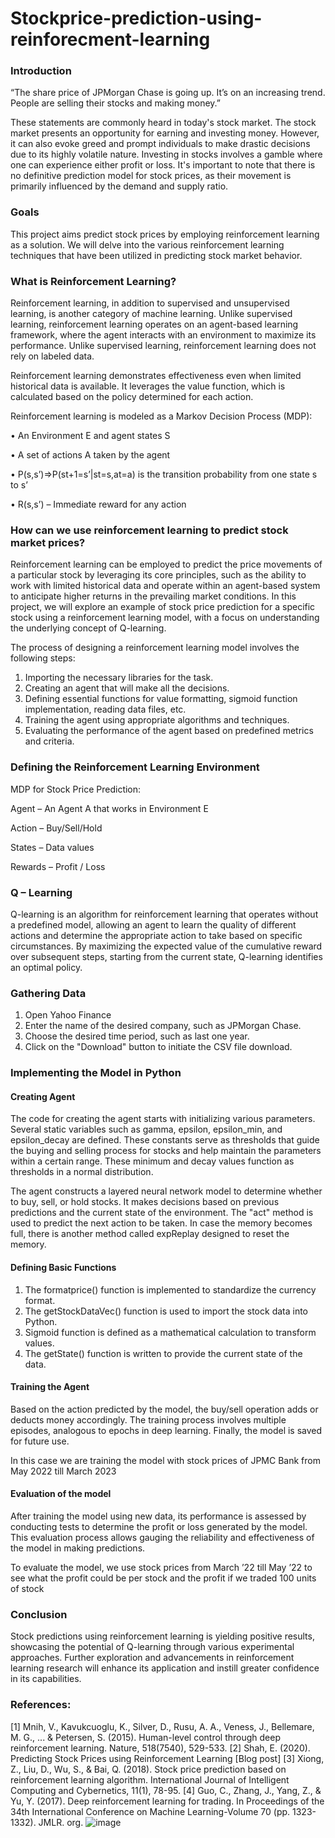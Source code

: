 # Stockprice-prediction-using-reinforecment-learning





### Introduction

“The share price of JPMorgan Chase is going up. It’s on an increasing trend. People are selling their stocks and making money.”

These statements are commonly heard in today's stock market. The stock market presents an opportunity for earning and investing money. However, it can also evoke greed and prompt individuals to make drastic decisions due to its highly volatile nature. Investing in stocks involves a gamble where one can experience either profit or loss. It's important to note that there is no definitive prediction model for stock prices, as their movement is primarily influenced by the demand and supply ratio.

### Goals

This project aims predict stock prices by employing reinforcement learning as a solution. We will delve into the various reinforcement learning techniques that have been utilized in predicting stock market behavior.


### What is Reinforcement Learning?

Reinforcement learning, in addition to supervised and unsupervised learning, is another category of machine learning. Unlike supervised learning, reinforcement learning operates on an agent-based learning framework, where the agent interacts with an environment to maximize its performance. Unlike supervised learning, reinforcement learning does not rely on labeled data.

Reinforcement learning demonstrates effectiveness even when limited historical data is available. It leverages the value function, which is calculated based on the policy determined for each action.
	
Reinforcement learning is modeled as a Markov Decision Process (MDP):

•	An Environment E and agent states S

•	A set of actions A taken by the agent

•	P(s,s’)=>P(st+1=s’|st=s,at=a) is the transition probability from one state s to s’

•	R(s,s’) – Immediate reward for any action




### How can we use reinforcement learning to predict stock market prices? 

Reinforcement learning can be employed to predict the price movements of a particular stock by leveraging its core principles, such as the ability to work with limited historical data and operate within an agent-based system to anticipate higher returns in the prevailing market conditions. In this project, we will explore an example of stock price prediction for a specific stock using a reinforcement learning model, with a focus on understanding the underlying concept of Q-learning.


The process of designing a reinforcement learning model involves the following steps:

1.	Importing the necessary libraries for the task.
3.	Creating an agent that will make all the decisions.
4.	Defining essential functions for value formatting, sigmoid function implementation, reading data files, etc.
5.	Training the agent using appropriate algorithms and techniques.
6.	Evaluating the performance of the agent based on predefined metrics and criteria.



### Defining the Reinforcement Learning Environment

MDP for Stock Price Prediction:

Agent – An Agent A that works in Environment E

Action – Buy/Sell/Hold

States – Data values

Rewards – Profit / Loss



### Q – Learning

Q-learning is an algorithm for reinforcement learning that operates without a predefined model, allowing an agent to learn the quality of different actions and determine the appropriate action to take based on specific circumstances. By maximizing the expected value of the cumulative reward over subsequent steps, starting from the current state, Q-learning identifies an optimal policy.


### Gathering Data

1.	Open Yahoo Finance 
2.	Enter the name of the desired company, such as JPMorgan Chase.
3.	Choose the desired time period, such as last one year.
4.	Click on the "Download" button to initiate the CSV file download.



 






### Implementing the Model in Python



#### Creating Agent

The code for creating the agent starts with initializing various parameters. Several static variables such as gamma, epsilon, epsilon_min, and epsilon_decay are defined. These constants serve as thresholds that guide the buying and selling process for stocks and help maintain the parameters within a certain range. These minimum and decay values function as thresholds in a normal distribution.

The agent constructs a layered neural network model to determine whether to buy, sell, or hold stocks. It makes decisions based on previous predictions and the current state of the environment. The "act" method is used to predict the next action to be taken. In case the memory becomes full, there is another method called expReplay designed to reset the memory.

 

#### Defining Basic Functions

1.	The formatprice() function is implemented to standardize the currency format.
2.	The getStockDataVec() function is used to import the stock data into Python.
3.	Sigmoid function is defined as a mathematical calculation to transform values.
4.	The getState() function is written to provide the current state of the data.


#### Training the Agent

Based on the action predicted by the model, the buy/sell operation adds or deducts money accordingly. The training process involves multiple episodes, analogous to epochs in deep learning. Finally, the model is saved for future use.

In this case we are training the model with stock prices of JPMC Bank from May 2022 till March 2023




#### Evaluation of the model

After training the model using new data, its performance is assessed by conducting tests to determine the profit or loss generated by the model. This evaluation process allows gauging the reliability and effectiveness of the model in making predictions. 

To evaluate the model, we use stock prices from March ’22 till May ’22 to see what the profit could be per stock and the profit if we traded 100 units of stock 

 

### Conclusion
Stock predictions using reinforcement learning is yielding positive results, showcasing the potential of Q-learning through various experimental approaches. Further exploration and advancements in reinforcement learning research will enhance its application and instill greater confidence in its capabilities.





### References: 
[1] Mnih, V., Kavukcuoglu, K., Silver, D., Rusu, A. A., Veness, J., Bellemare, M. G., ... & Petersen, S. (2015). Human-level control through deep reinforcement learning. Nature, 518(7540), 529-533.
[2] Shah, E. (2020). Predicting Stock Prices using Reinforcement Learning [Blog post]
[3] Xiong, Z., Liu, D., Wu, S., & Bai, Q. (2018). Stock price prediction based on reinforcement learning algorithm. International Journal of Intelligent Computing and Cybernetics, 11(1), 78-95. [4] Guo, C., Zhang, J., Yang, Z., & Yu, Y. (2017). Deep reinforcement learning for trading. In Proceedings of the 34th International Conference on Machine Learning-Volume 70 (pp. 1323-1332). JMLR. org.
![image](https://user-images.githubusercontent.com/124342508/236711580-b086d11b-439d-449f-bf7b-9e1b3f346dbb.png)
